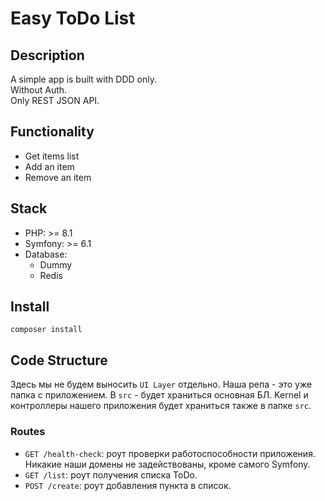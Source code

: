 # Easy ToDo List

## Description

A simple app is built with DDD only.  
Without Auth.  
Only REST JSON API.

## Functionality

- Get items list
- Add an item
- Remove an item

## Stack

- PHP: >= 8.1
- Symfony: >= 6.1
- Database:
    - Dummy
    - Redis

## Install

```shell
composer install
```

## Code Structure

Здесь мы не будем выносить `UI Layer` отдельно. Наша репа - это уже папка с приложением.
В `src` - будет храниться основная БЛ. Kernel и контроллеры нашего приложения будет храниться также в папке `src`.

### Routes

- `GET /health-check`: роут проверки работоспособности приложения. Никакие наши домены не задействованы, кроме самого
  Symfony.
- `GET /list`: роут получения списка ToDo.
- `POST /create`: роут добавления пункта в список.
